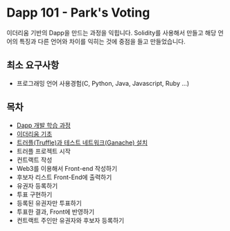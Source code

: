 # Dapp 101 - Park's Voting

이더리움 기반의 Dapp을 만드는 과정을 익힙니다.
Solidity를 사용해서 만들고 해당 언어의 특징과 다른 언어와 차이를 익히는 것에 중점을 들고 만들었습니다. 

## 최소 요구사항
- 프로그래밍 언어 사용경험(C, Python, Java, Javascript, Ruby ...)

## 목차
- [Dapp 개발 학습 과정](https://github.com/parti-xyz/dapp101/blob/master/00EntireProcess.md)
- [이더리움 기초](https://github.com/parti-xyz/dapp101/blob/master/01BasicOfEthereum.md)
- [트러플(Truffle)과 테스트 네트워크(Ganache) 설치](https://github.com/parti-xyz/dapp101/blob/master/02InstallTruffleTestNetwork.md)
- 트러플 프로젝트 시작
- 컨트랙트 작성
- Web3를 이용해서 Front-end 작성하기
- 후보자 리스트 Front-End에 출력하기
- 유권자 등록하기
- 투표 구현하기
- 등록된 유권자만 투표하기
- 투표한 결과, Front에 반영하기
- 컨트랙트 주인만 유권자와 후보자 등록하기
